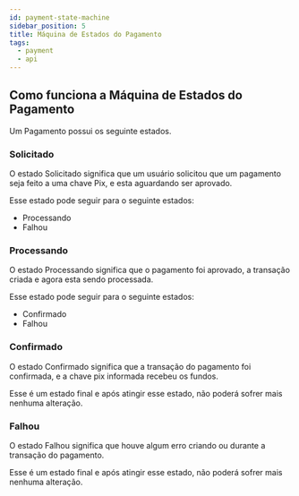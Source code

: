```yaml
---
id: payment-state-machine
sidebar_position: 5
title: Máquina de Estados do Pagamento
tags:
  - payment
  - api
---
```


## Como funciona a Máquina de Estados do Pagamento

Um Pagamento possui os seguinte estados.

### Solicitado

O estado Solicitado significa que um usuário solicitou que um pagamento seja feito a uma chave Pix, e esta aguardando ser aprovado.

Esse estado pode seguir para o seguinte estados:

- Processando
- Falhou

### Processando

O estado Processando significa que o pagamento foi aprovado, a transação criada e agora esta sendo processada.

Esse estado pode seguir para o seguinte estados:

- Confirmado
- Falhou

### Confirmado

O estado Confirmado significa que a transação do pagamento foi confirmada, e a chave pix informada recebeu os fundos.

Esse é um estado final e após atingir esse estado, não poderá sofrer mais nenhuma alteração.

### Falhou

O estado Falhou significa que houve algum erro criando ou durante a transação do pagamento.

Esse é um estado final e após atingir esse estado, não poderá sofrer mais nenhuma alteração.
